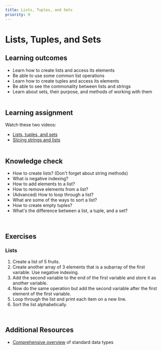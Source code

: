 ```yaml
---
title: Lists, Tuples, and Sets
priority: 9
---
```


# Lists, Tuples, and Sets

## Learning outcomes

- Learn how to create lists and access its elements
- Be able to use some common list operations
- Learn how to create tuples and access its elements
- Be able to see the commonality between lists and strings
- Learn about sets, their purpose, and methods of working with them
  <br><br>

## Learning assignment

Watch these two videos:

- [Lists, tuples, and sets](https://www.youtube.com/watch?v=W8KRzm-HUcc&list=PL-osiE80TeTt2d9bfVyTiXJA-UTHn6WwU&index=4)
- [Slicing strings and lists](https://www.youtube.com/watch?v=ajrtAuDg3yw&list=PL-osiE80TeTt2d9bfVyTiXJA-UTHn6WwU&index=19)
  <br><br>

## Knowledge check

- How to create lists? (Don't forget about string methods)
- What is negative indexing?
- How to add elements to a list?
- How to remove elements from a list?
- (Advanced) How to loop through a list?
- What are some of the ways to sort a list?
- How to create empty tuples?
- What's the difference between a list, a tuple, and a set?

<br>

## Exercises

### Lists

1. Create a list of 5 fruits.
2. Create another array of 3 elements that is a subarray of the first variable. Use negative indexing.
3. Add the second variable to the end of the first variable and store it as another variable.
4. Now do the same operation but add the second variable after the first element of the first variable.
5. Loop through the list and print each item on a new line.
6. Sort the list alphabetically.

<br>

## Additional Resources

- [Comprehensive overview](https://phoenixnap.com/kb/python-data-types#:~:text=Set%20Data%20Type%20%20%20Data%20Type%20%20complex%20%28%3Cvalue%3E%29%20%205%20more%20rows%20) of standard data types
